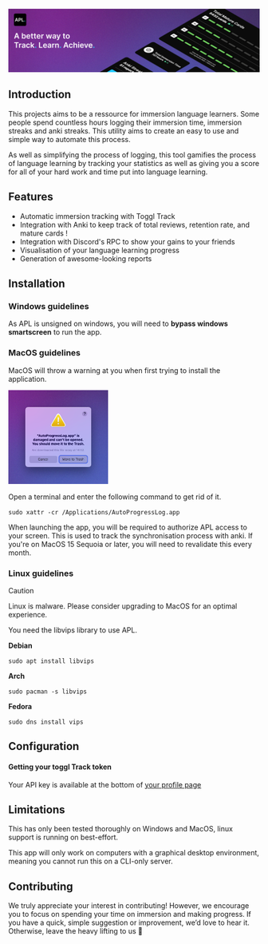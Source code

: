 ![AutoProgressLog](apl-assets/Banner.png)

## Introduction

This projects aims to be a ressource for immersion language learners. Some people spend countless hours logging their immersion time, immersion streaks and anki streaks. This utility aims to create an easy to use and simple way to automate this process.

As well as simplifying the process of logging, this tool gamifies the process of language learning by tracking your statistics as well as giving you a score for all of your hard work and time put into language learning.

## Features

- Automatic immersion tracking with Toggl Track
- Integration with Anki to keep track of total reviews, retention rate, and mature cards !
- Integration with Discord's RPC to show your gains to your friends
- Visualisation of your language learning progress
- Generation of awesome-looking reports


## Installation

### Windows guidelines

As APL is unsigned on windows, you will need to **bypass windows smartscreen** to run the app.

### MacOS guidelines

MacOS will throw a warning at you when first trying to install the application.

<img src="apl-assets/APL_MacOS_Warning.png" alt="MacOS warning" width="200"/>

Open a terminal and enter the following command to get rid of it.

```
sudo xattr -cr /Applications/AutoProgressLog.app
```

When launching the app, you will be required to authorize APL access to your screen. This is used to track the synchronisation process with anki.
If you're on MacOS 15 Sequoia or later, you will need to revalidate this every month.

### Linux guidelines

> [!CAUTION]
> Linux is malware. Please consider upgrading to MacOS for an optimal experience.

You need the libvips library to use APL.

**Debian**
```
sudo apt install libvips
```
**Arch**
```
sudo pacman -s libvips
```
**Fedora**
```
sudo dns install vips
```

## Configuration

#### Getting your toggl Track token

Your API key is available at the bottom of [your profile page](https://track.toggl.com/profile)

## Limitations

This has only been tested thoroughly on Windows and MacOS, linux support is running on best-effort.

This app will only work on computers with a graphical desktop environment, meaning you cannot run this on a CLI-only server.

## Contributing

We truly appreciate your interest in contributing! However, we encourage you to focus on spending your time on immersion and making progress. If you have a quick, simple suggestion or improvement, we’d love to hear it. Otherwise, leave the heavy lifting to us 💪
